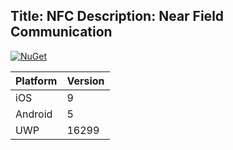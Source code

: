 Title: NFC
Description: Near Field Communication
---

[![NuGet](https://img.shields.io/nuget/v/Shiny.Nfc.svg?maxAge=2592000)](https://www.nuget.org/packages/Shiny.Nfc/)

|Platform|Version|
|--------|-------|
|iOS|9|
|Android|5|
|UWP|16299|